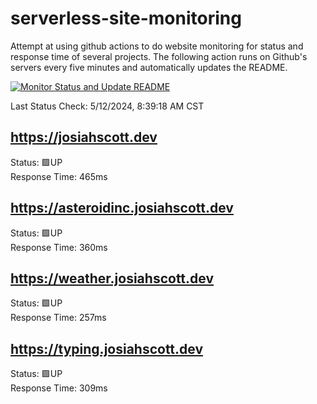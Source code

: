# serverless-site-monitoring
Attempt at using github actions to do website monitoring for status and response time of several projects. The following action runs on Github's servers every five minutes and automatically updates the README.  

[![Monitor Status and Update README](https://github.com/JosiahSco/serverless-site-monitoring/actions/workflows/monitor.yaml/badge.svg)](https://github.com/JosiahSco/serverless-site-monitoring/actions/workflows/monitor.yaml)

Last Status Check: 5/12/2024, 8:39:18 AM CST

## https://josiahscott.dev
Status: 🟩UP  
Response Time: 465ms

## https://asteroidinc.josiahscott.dev
Status: 🟩UP  
Response Time: 360ms

## https://weather.josiahscott.dev
Status: 🟩UP  
Response Time: 257ms

## https://typing.josiahscott.dev
Status: 🟩UP  
Response Time: 309ms


